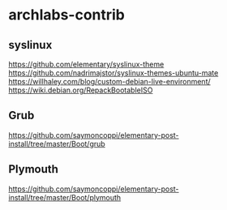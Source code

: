 # archlabs-contrib


## syslinux
https://github.com/elementary/syslinux-theme \
https://github.com/nadrimajstor/syslinux-themes-ubuntu-mate \
https://willhaley.com/blog/custom-debian-live-environment/ \
https://wiki.debian.org/RepackBootableISO 

## Grub
https://github.com/saymoncoppi/elementary-post-install/tree/master/Boot/grub

## Plymouth
https://github.com/saymoncoppi/elementary-post-install/tree/master/Boot/plymouth
